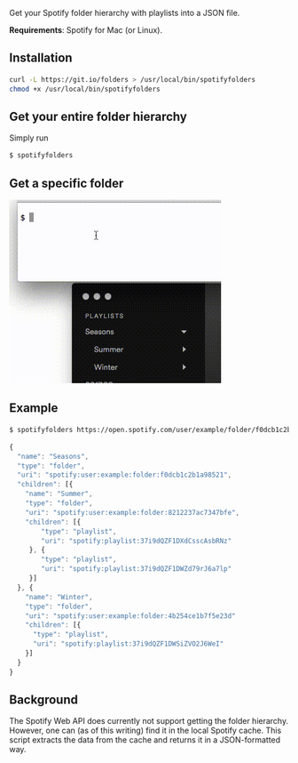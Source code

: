 Get your Spotify folder hierarchy with playlists into a JSON file.

**Requirements**: Spotify for Mac (or Linux).

## Installation
```sh
curl -L https://git.io/folders > /usr/local/bin/spotifyfolders
chmod +x /usr/local/bin/spotifyfolders
```

## Get your entire folder hierarchy

Simply run

```sh
$ spotifyfolders
```

## Get a specific folder
![Get a specific folder](tutorial.gif)

## Example
```sh
$ spotifyfolders https://open.spotify.com/user/example/folder/f0dcb1c2b1a98521
```
```javascript
{
  "name": "Seasons",
  "type": "folder",
  "uri": "spotify:user:example:folder:f0dcb1c2b1a98521",
  "children": [{
    "name": "Summer",
    "type": "folder",
    "uri": "spotify:user:example:folder:8212237ac7347bfe",
    "children": [{
        "type": "playlist",
        "uri": "spotify:playlist:37i9dQZF1DXdCsscAsbRNz"
     }, {
        "type": "playlist",
        "uri": "spotify:playlist:37i9dQZF1DWZd79rJ6a7lp"
     }]
  }, {
    "name": "Winter",
    "type": "folder",
    "uri": "spotify:user:example:folder:4b254ce1b7f5e23d"
    "children": [{
      "type": "playlist",
      "uri": "spotify:playlist:37i9dQZF1DWSiZVO2J6WeI"
    }]
  }
}
```

## Background
The Spotify Web API does currently not support getting the folder hierarchy. However, one can (as of this writing) find it in the local Spotify cache. This script extracts the data from the cache and returns it in a JSON-formatted way.
